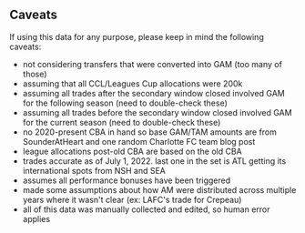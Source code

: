 Caveats
---

If using this data for any purpose, please keep in mind the following caveats:

- not considering transfers that were converted into GAM (too many of those)
- assuming that all CCL/Leagues Cup allocations were 200k
- assuming all trades after the secondary window closed involved GAM for the following season (need to double-check these)
- assuming all trades before the secondary window closed involved GAM for the current season (need to double-check these)
- no 2020-present CBA in hand so base GAM/TAM amounts are from SounderAtHeart and one random Charlotte FC team blog post
- league allocations post-old CBA are based on the old CBA
- trades accurate as of July 1, 2022. last one in the set is ATL getting its international spots from NSH and SEA
- assumes all performance bonuses have been triggered
- made some assumptions about how AM were distributed across multiple years where it wasn't clear (ex: LAFC's trade for Crepeau)
- all of this data was manually collected and edited, so human error applies
